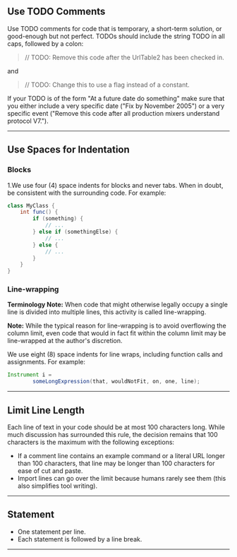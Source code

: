 ## Use TODO Comments
Use TODO comments for code that is temporary, a short-term solution, or good-enough but not perfect. TODOs should include the string TODO in all caps, followed by a colon:

 > // TODO: Remove this code after the UrlTable2 has been checked in.

and

 > // TODO: Change this to use a flag instead of a constant.

If your TODO is of the form "At a future date do something" make sure that you either include a very specific date ("Fix by November 2005") or a very specific event ("Remove this code after all production mixers understand protocol V7.").

***

## Use Spaces for Indentation

### Blocks
1.We use four (4) space indents for blocks and never tabs. When in doubt, be consistent with the surrounding code. For example:

```java
class MyClass {
    int func() {
        if (something) {
            // ...
        } else if (somethingElse) {
            // ...
        } else {
            // ...
        }
    }
}
```
### Line-wrapping
**Terminology Note:** When code that might otherwise legally occupy a single line is divided into multiple lines, this activity is called line-wrapping.

**Note:** While the typical reason for line-wrapping is to avoid overflowing the column limit, even code that would in fact fit within the column limit may be line-wrapped at the author's discretion.

We use eight (8) space indents for line wraps, including function calls and assignments. For example:

```java
Instrument i =
        someLongExpression(that, wouldNotFit, on, one, line);
```
***

## Limit Line Length
Each line of text in your code should be at most 100 characters long. While much discussion has surrounded this rule, the decision remains that 100 characters is the maximum with the following exceptions:

* If a comment line contains an example command or a literal URL longer than 100 characters, that line may be longer than 100 characters for ease of cut and paste.
* Import lines can go over the limit because humans rarely see them (this also simplifies tool writing).


***

## Statement
* One statement per line.
* Each statement is followed by a line break.

***
